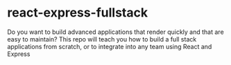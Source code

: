 # react-express-fullstack
Do you want to build advanced applications that render quickly and that are easy to maintain? This repo will teach you how to build a full stack applications from scratch, or to integrate into any team using React and Express
